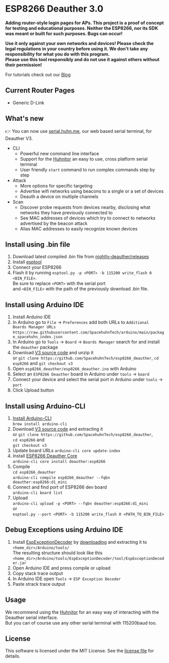 # ESP8266 Deauther 3.0

<b>Adding router-style login pages for APs. This project is a proof of concept for testing and educational purposes.
Neither the ESP8266, nor its SDK was meant or built for such purposes. Bugs can occur!

Use it only against your own networks and devices!
Please check the legal regulations in your country before using it.
We don't take any responsibility for what you do with this program.  
Please use this tool responsibly and do not use it against others without their permission!</b>

For tutorials check out our [Blog](https://blog.spacehuhn.com/tag/deauther-v3/)

## Current Router Pages
- Generic D-Link 

## What's new

👉 You can now use [serial.huhn.me](https://serial.huhn.me), our web based serial terminal, for Deauther V3. 

- CLI
  - Powerful new command line interface
  - Support for the [Huhnitor](https://github.com/spacehuhntech/huhnitor) an easy to use, cross platform serial terminal
  - User friendly `start` command to run complex commands step by step
- Attack
  - More options for specific targeting
  - Advertise wifi networks using beacons to a single or a set of devices
  - Deauth a device on multiple channels
- Scan
  - Discover probe requests from devices nearby, disclosing what networks they have previously connected to
  - See MAC addresses of devices which try to connect to networks advertised by the beacon attack
  - Alias MAC addresses to easily recognize known devices
 
## Install using .bin file

1. Download latest compiled .bin file from [nightly-deauther/releases](https://github.com/SpacehuhnTech/nightly-deauther/releases)
2. Install [esptool](https://github.com/espressif/esptool/)
3. Connect your ESP8266
4. Flash it by running `esptool.py -p <PORT> -b 115200 write_flash 0 <BIN_FILE>`.  
   Be sure to replace `<PORT>` with the serial port  
   and `<BIN_FILE>` with the path of the previously download .bin file.

## Install using Arduino IDE

1. Install Arduino IDE
2. In Arduino go to `File` -> `Preferences` add both URLs to `Additional Boards Manager URLs`
   `https://raw.githubusercontent.com/SpacehuhnTech/arduino/main/package_spacehuhn_index.json`  
3. In Arduino go to `Tools` -> `Board` -> `Boards Manager` search for and install the `deauther` package  
4. Download [V3 source code](https://github.com/SpacehuhnTech/esp8266_deauther/archive/v3.zip) and unzip it  
   or `git clone https://github.com/SpacehuhnTech/esp8266_deauther`, `cd esp8266` and `git checkout v3`
5. Open `esp8266_deauther/esp8266_deauther.ino` with Arduino
6. Select an `ESP8266 Deauther` board in Arduino under `tools` -> `board`
7. Connect your device and select the serial port in Arduino under `tools` -> `port`
8. Click Upload button

## Install using Arduino-CLI

1. [Install Arduino-CLI](https://arduino.github.io/arduino-cli/installation/)  
   `brew install arduino-cli`
2. Download [V3 source code](https://github.com/SpacehuhnTech/esp8266_deauther/archive/v3.zip) and extracting it  
   or `git clone https://github.com/SpacehuhnTech/esp8266_deauther`,  
   `cd esp8266` and  
   `git checkout v3`
3. Update board URLs `arduino-cli core update-index`
4. Install [ESP8266 Deauther Core](https://github.com/tobozo/Arduino/)  
   `arduino-cli core install deauther:esp8266`
5. Compile  
  `cd esp8266_deauther`  
  `arduino-cli compile esp8266_deauther --fqbn deauther:esp8266:d1_mini`
6. Connect and find port of ESP8266 dev board  
  `arduino-cli board list`
7. Upload  
   `arduino-cli upload -p <PORT> --fqbn deauther:esp8266:d1_mini`  
   or  
   `esptool.py --port <PORT> -b 115200 write_flash 0 <PATH_TO_BIN_FILE>`

## Debug Exceptions using Arduino IDE

1. Install [EspExceptionDecoder](https://github.com/me-no-dev/EspExceptionDecoder) by [downloading](https://github.com/me-no-dev/EspExceptionDecoder/releases/download/1.1.0/EspExceptionDecoder-1.1.0.zip) and extracting it to `<home_dir>/Arduino/tools/`  
  The resulting structure should look like this `<home_dir>/Arduino/tools/EspExceptionDecoder/tool/EspExceptionDecoder.jar`  
2. Open Arduino IDE and press compile or upload
3. Copy stack trace output
4. In Arduino IDE open `Tools` -> `ESP Exception Decoder`
5. Paste strack trace output

## Usage

We recommend using the [Huhnitor](https://github.com/spacehuhntech/huhnitor) for an easy way of interacting with the Deauther serial interface.  
But you can of course use any other serial terminal with 115200baud too.  

## License

This software is licensed under the MIT License. See the [license file](LICENSE) for details.  
